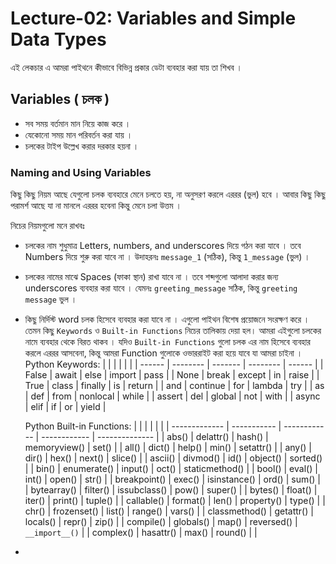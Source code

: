 # Lecture-02: Variables and Simple Data Types

এই লেকচার এ আমরা পাইথনে কীভাবে বিভিন্ন প্রকার ডেটা ব্যবহার করা যায় তা শিখব ।

## Variables ( চলক )

-   সব সময় বর্তমান মান নিয়ে কাজ করে ।
-   যেকোনো সময় মান পরিবর্তন করা যায় ।
-   চলকের টাইপ উল্লেখ করার দরকার হয়না ।

### Naming and Using Variables

কিছু কিছু নিয়ম আছে যেগুলো চলক ব্যবহারে মেনে চলতে হয়, না অনুসরণ করলে এররর (ভুল) হবে । আবার কিছু কিছু পরামর্শ আছে যা না মানলে এররর হবেনা কিন্তু মেনে চলা উত্তম ।

নিচের নিয়মগুলো মনে রাখবঃ

-   চলকের নাম শুধুমাত্র Letters, numbers, and underscores দিয়ে গঠন করা যাবে । তবে Numbers দিয়ে শুরু করা যাবে না । উদাহরনঃ `message_1` (সঠিক), কিন্তু `1_message` (ভুল) ।
-   চলকের নামের মাঝে Spaces (ফাকা স্থান) রাখা যাবে না । তবে শব্দগুলো আলাদা করার জন্য underscores ব্যবহার করা যাবে । যেমনঃ `greeting_message` সঠিক, কিন্তু `greeting message` ভুল ।
-   কিছু নির্দিস্ট word চলক হিসেবে ব্যবহার করা যাবে না । এগুলো পাইথন বিশেষ প্রয়োজনে সংরক্ষণ করে । তেমন কিছু `Keywords` ও `Built-in Functions` নিচের তালিকায় দেয়া হল। আমরা এইগুলো চলকের নামে ব্যবহার থেকে বিরত থাকব । যদিও `Built-in Functions` গুলো চলক এর নাম হিসেবে ব্যবহার করলে এররর আসবেনা, কিন্তু আমরা Function গুলোকে ওভাররাইট করা হয়ে যাবে যা আমরা চাইনা । 
    Python Keywords:
    | | | | | |
    | ------ | -------- | ------- | -------- | ------ |
    | False | await | else | import | pass |
    | None | break | except | in | raise |
    | True | class | finally | is | return |
    | and | continue | for | lambda | try |
    | as | def | from | nonlocal | while |
    | assert | del | global | not | with |
    | async | elif | if | or | yield |

    Python Built-in Functions:
    | | | | | |
    | ------------- | ----------- | ------------ | ------------ | -------------- |
    | abs() | delattr() | hash() | memoryview() | set() |
    | all() | dict() | help() | min() | setattr() |
    | any() | dir() | hex() | next() | slice() |
    | ascii() | divmod() | id() | object() | sorted() |
    | bin() | enumerate() | input() | oct() | staticmethod() |
    | bool() | eval() | int() | open() | str() |
    | breakpoint() | exec() | isinstance() | ord() | sum() |
    | bytearray() | filter() | issubclass() | pow() | super() |
    | bytes() | float() | iter() | print() | tuple() |
    | callable() | format() | len() | property() | type() |
    | chr() | frozenset() | list() | range() | vars() |
    | classmethod() | getattr() | locals() | repr() | zip() |
    | compile() | globals() | map() | reversed() | `__import__()` |
    | complex() | hasattr() | max() | round() | |

-
